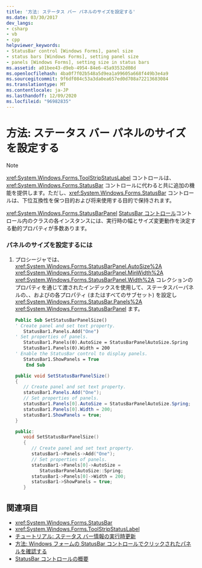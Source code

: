 ```yaml
---
title: '方法: ステータス バー パネルのサイズを設定する'
ms.date: 03/30/2017
dev_langs:
- csharp
- vb
- cpp
helpviewer_keywords:
- StatusBar control [Windows Forms], panel size
- status bars [Windows Forms], setting panel size
- panels [Windows Forms], setting size in status bars
ms.assetid: a01bee43-d9eb-4954-84e6-45a93532d08d
ms.openlocfilehash: 4ba0f7f02b548a5d9ea1a99605a668f449b3e4a9
ms.sourcegitcommit: 9f6df084c53a3da0ea657ed0d708a72213683084
ms.translationtype: MT
ms.contentlocale: ja-JP
ms.lasthandoff: 12/09/2020
ms.locfileid: "96982835"
---
```

# <a name="how-to-set-the-size-of-status-bar-panels"></a>方法: ステータス バー パネルのサイズを設定する
> [!NOTE]
> <xref:System.Windows.Forms.ToolStripStatusLabel> コントロールは、<xref:System.Windows.Forms.StatusBar> コントロールに代わると共に追加の機能を提供します。ただし、<xref:System.Windows.Forms.StatusBar> コントロールは、下位互換性を保つ目的および将来使用する目的で保持されます。  
  
 <xref:System.Windows.Forms.StatusBarPanel> [StatusBar コントロール](statusbar-control-windows-forms.md)コントロール内のクラスの各インスタンスには、実行時の幅とサイズ変更動作を決定する動的プロパティが多数あります。  
  
### <a name="to-set-the-size-of-a-panel"></a>パネルのサイズを設定するには  
  
1. プロシージャでは、 <xref:System.Windows.Forms.StatusBarPanel.AutoSize%2A> <xref:System.Windows.Forms.StatusBarPanel.MinWidth%2A> <xref:System.Windows.Forms.StatusBarPanel.Width%2A> コレクションのプロパティを通じて渡されたインデックスを使用して、ステータスバーパネルの、、およびの各プロパティ (またはすべてのサブセット) を設定し <xref:System.Windows.Forms.StatusBar.Panels%2A> <xref:System.Windows.Forms.StatusBarPanel> ます。  
  
    ```vb  
    Public Sub SetStatusBarPanelSize()  
    ' Create panel and set text property.  
       StatusBar1.Panels.Add("One")  
    ' Set properties of panels.  
       StatusBar1.Panels(0).AutoSize = StatusBarPanelAutoSize.Spring  
       StatusBar1.Panels(0).Width = 200  
    ' Enable the StatusBar control to display panels.  
       StatusBar1.ShowPanels = True  
        End Sub  
    ```  
  
    ```csharp  
    public void SetStatusBarPanelSize()  
    {  
       // Create panel and set text property.  
       statusBar1.Panels.Add("One");  
       // Set properties of panels.  
       statusBar1.Panels[0].AutoSize = StatusBarPanelAutoSize.Spring;  
       statusBar1.Panels[0].Width = 200;  
       statusBar1.ShowPanels = true;  
    }  
    ```  
  
    ```cpp  
    public:  
       void SetStatusBarPanelSize()  
       {  
          // Create panel and set text property.  
          statusBar1->Panels->Add("One");  
          // Set properties of panels.  
          statusBar1->Panels[0]->AutoSize =  
             StatusBarPanelAutoSize::Spring;  
          statusBar1->Panels[0]->Width = 200;  
          statusBar1->ShowPanels = true;  
       }  
    ```  
  
## <a name="see-also"></a>関連項目

- <xref:System.Windows.Forms.StatusBar>
- <xref:System.Windows.Forms.ToolStripStatusLabel>
- [チュートリアル: ステータス バー情報の実行時更新](walkthrough-updating-status-bar-information-at-run-time.md)
- [方法: Windows フォームの StatusBar コントロールでクリックされたパネルを確認する](determine-which-panel-wf-statusbar-control-was-clicked.md)
- [StatusBar コントロールの概要](statusbar-control-overview-windows-forms.md)
